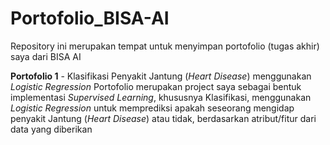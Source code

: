 # Portofolio_BISA-AI
Repository ini merupakan tempat untuk menyimpan portofolio (tugas akhir) saya dari BISA AI

**Portofolio 1** - Klasifikasi Penyakit Jantung (_Heart Disease_) menggunakan _Logistic Regression_
Portofolio merupakan project saya sebagai bentuk implementasi _Supervised Learning_, khususnya Klasifikasi, menggunakan _Logistic Regression_ untuk memprediksi apakah seseorang mengidap penyakit Jantung (_Heart Disease_) atau tidak, berdasarkan atribut/fitur dari data yang diberikan 
